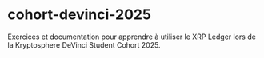 # cohort-devinci-2025
Exercices et documentation pour apprendre à utiliser le XRP Ledger lors de la Kryptosphere DeVinci Student Cohort 2025.
